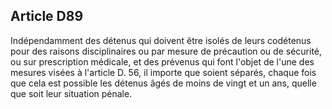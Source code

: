 Article D89
----
Indépendamment des détenus qui doivent être isolés de leurs codétenus pour des
raisons disciplinaires ou par mesure de précaution ou de sécurité, ou sur
prescription médicale, et des prévenus qui font l'objet de l'une des mesures
visées à l'article D. 56, il importe que soient séparés, chaque fois que cela
est possible les détenus âgés de moins de vingt et un ans, quelle que soit leur
situation pénale.
